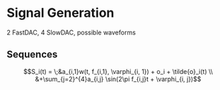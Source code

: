 # Signal Generation
2 FastDAC, 4 SlowDAC, possible waveforms
## Sequences

```math
S_i(t) = \;&a_{i,1}w(t, f_{i,1}, \varphi_{i, 1}) + o_i + \tilde{o}_i(t) \\ &+\sum_{j=2}^{4}a_{i,j} \sin(2\pi f_{i,j}t + \varphi_{i, j})
```

